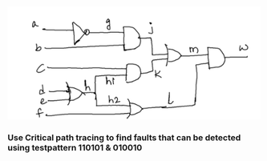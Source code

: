 ![alt text](image.png)
### Use Critical path tracing to find faults that can be detected using testpattern 110101 & 010010